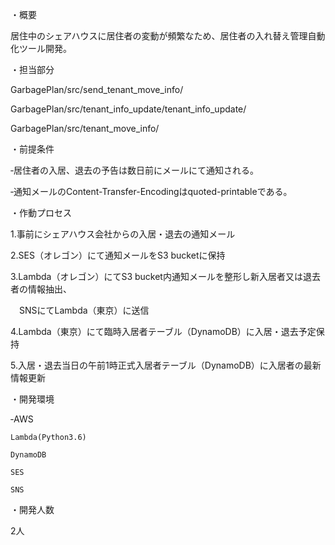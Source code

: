 ・概要

居住中のシェアハウスに居住者の変動が頻繁なため、居住者の入れ替え管理自動化ツール開発。

・担当部分

GarbagePlan/src/send_tenant_move_info/

GarbagePlan/src/tenant_info_update/tenant_info_update/

GarbagePlan/src/tenant_move_info/

・前提条件

‐居住者の入居、退去の予告は数日前にメールにて通知される。

‐通知メールのContent-Transfer-Encodingはquoted-printableである。

・作動プロセス

1.事前にシェアハウス会社からの入居・退去の通知メール

2.SES（オレゴン）にて通知メールをS3 bucketに保持

3.Lambda（オレゴン）にてS3 bucket内通知メールを整形し新入居者又は退去者の情報抽出、

　SNSにてLambda（東京）に送信
 
4.Lambda（東京）にて臨時入居者テーブル（DynamoDB）に入居・退去予定保持

5.入居・退去当日の午前1時正式入居者テーブル（DynamoDB）に入居者の最新情報更新


・開発環境

‐AWS

    Lambda(Python3.6)
    
    DynamoDB
    
    SES
    
    SNS

・開発人数

2人
